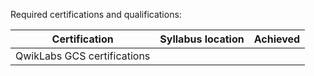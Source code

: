 Required certifications and qualifications:

| Certification | Syllabus location | Achieved |
| ------------- | ----------------- | -------- |
| QwikLabs GCS certifications